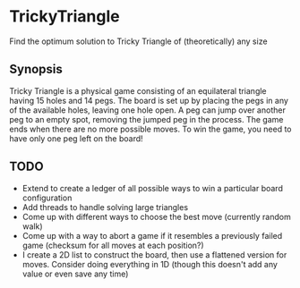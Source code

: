 # TrickyTriangle

Find the optimum solution to Tricky Triangle of (theoretically) any size

## Synopsis
Tricky Triangle is a physical game consisting of an equilateral triangle having 15 holes and 14 pegs.
The board is set up by placing the pegs in any of the available holes, leaving one hole open.
A peg can jump over another peg to an empty spot, removing the jumped peg in the process.
The game ends when there are no more possible moves.
To win the game, you need to have only one peg left on the board!

## TODO
* Extend to create a ledger of all possible ways to win a particular board configuration
* Add threads to handle solving large triangles
* Come up with different ways to choose the best move (currently random walk)
* Come up with a way to abort a game if it resembles a previously failed game (checksum for all moves at each position?)
* I create a 2D list to construct the board, then use a flattened version for moves. Consider doing everything in 1D
(though this doesn't add any value or even save any time)
